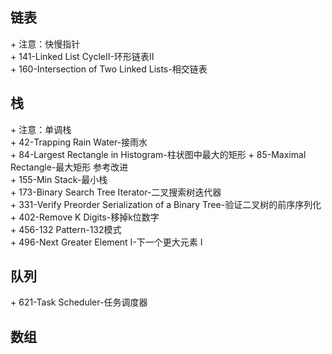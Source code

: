 ## 链表
\+ 注意：快慢指针  
\+ 141-Linked List CycleII-环形链表II  
\+ 160-Intersection of Two Linked Lists-相交链表  

## 栈
\+ 注意：单调栈  
\+ 42-Trapping Rain Water-接雨水  
\+ 84-Largest Rectangle in Histogram-柱状图中最大的矩形
\+ 85-Maximal Rectangle-最大矩形 参考改进  
\+ 155-Min Stack-最小栈  
\+ 173-Binary Search Tree Iterator-二叉搜索树迭代器  
\+ 331-Verify Preorder Serialization of a Binary Tree-验证二叉树的前序序列化  
\+ 402-Remove K Digits-移掉k位数字  
\+ 456-132 Pattern-132模式  
\+ 496-Next Greater Element I-下一个更大元素 I

## 队列
\+ 621-Task Scheduler-任务调度器

## 数组

